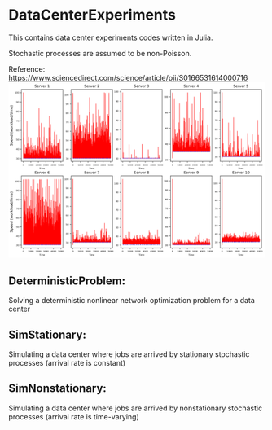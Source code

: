 # DataCenterExperiments
This contains data center experiments codes written in Julia. 

Stochastic processes are assumed to be non-Poisson.

Reference: https://www.sciencedirect.com/science/article/pii/S0166531614000716
![Alt text](/plot_sample.png)

## DeterministicProblem:
Solving a deterministic nonlinear network optimization problem for a data center

## SimStationary:
Simulating a data center where jobs are arrived by stationary stochastic processes (arrival rate is constant)

## SimNonstationary:
Simulating a data center where jobs are arrived by nonstationary stochastic processes (arrival rate is time-varying)
